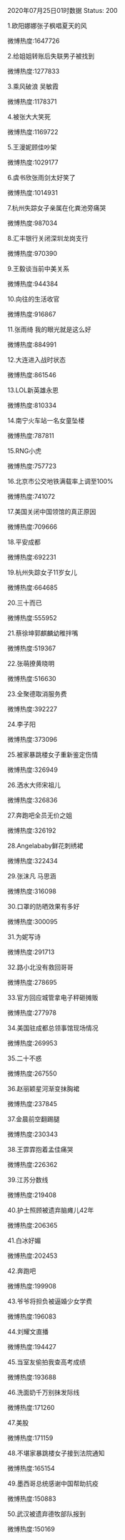 2020年07月25日01时数据
Status: 200

1.欧阳娜娜张子枫唱夏天的风

微博热度:1647726

2.给姐姐转账后失联男子被找到

微博热度:1277833

3.乘风破浪 吴敏霞

微博热度:1178371

4.被张大大笑死

微博热度:1169722

5.王漫妮顾佳吵架

微博热度:1029177

6.虞书欣张雨剑太好笑了

微博热度:1014931

7.杭州失踪女子亲属在化粪池旁痛哭

微博热度:987034

8.汇丰银行关闭深圳龙岗支行

微博热度:970390

9.王毅谈当前中美关系

微博热度:944384

10.向往的生活收官

微博热度:916867

11.张雨绮 我的眼光就是这么好

微博热度:884991

12.大连进入战时状态

微博热度:861546

13.LOL新英雄永恩

微博热度:810334

14.南宁火车站一名女童坠楼

微博热度:787811

15.RNG小虎

微博热度:757723

16.北京市公交地铁满载率上调至100%

微博热度:741072

17.美国关闭中国领馆的真正原因

微博热度:709666

18.平安成都

微博热度:692231

19.杭州失踪女子11岁女儿

微博热度:664685

20.三十而已

微博热度:555952

21.蔡徐坤郭麒麟幼稚拌嘴

微博热度:519367

22.张萌撩黄晓明

微博热度:516630

23.全聚德取消服务费

微博热度:392227

24.李子阳

微博热度:373096

25.被家暴跳楼女子重新鉴定伤情

微博热度:326949

26.洒水大师宋祖儿

微博热度:326836

27.奔跑吧全员无价之姐

微博热度:326192

28.Angelababy鲜花刺绣裙

微博热度:322434

29.张沫凡 马思涵

微博热度:316098

30.口罩的防晒效果有多好

微博热度:300095

31.为妮写诗

微博热度:291713

32.路小北没有救回哥哥

微博热度:278695

33.官方回应城管拿电子秤砸摊贩

微博热度:277978

34.美国驻成都总领事馆现场情况

微博热度:269953

35.二十不惑

微博热度:267550

36.赵丽颖星河渐变抹胸裙

微博热度:237845

37.金晨前空翻踢腿

微博热度:230343

38.王霏霏抱着孟佳痛哭

微博热度:226362

39.江苏分数线

微博热度:219408

40.护士照顾被遗弃脑瘫儿42年

微博热度:206365

41.白冰好媚

微博热度:202453

42.奔跑吧

微博热度:199908

43.爷爷将担负被逼婚少女学费

微博热度:196083

44.刘耀文直播

微博热度:194427

45.当室友偷拍我查高考成绩

微博热度:193688

46.洗面奶千万别抹发际线

微博热度:171260

47.美股

微博热度:171159

48.不堪家暴跳楼女子接到法院通知

微博热度:165154

49.墨西哥总统感谢中国帮助抗疫

微博热度:150883

50.武汉被遗弃德牧部队报到

微博热度:150169

